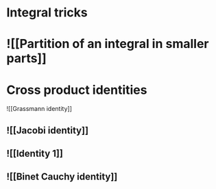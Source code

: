 # Integral tricks
# ![[Partition of an integral in smaller parts]] 

# Cross product identities 

![[Grassmann identity]]
## ![[Jacobi identity]] 
## ![[Identity 1]] 
## ![[Binet Cauchy identity]] 

